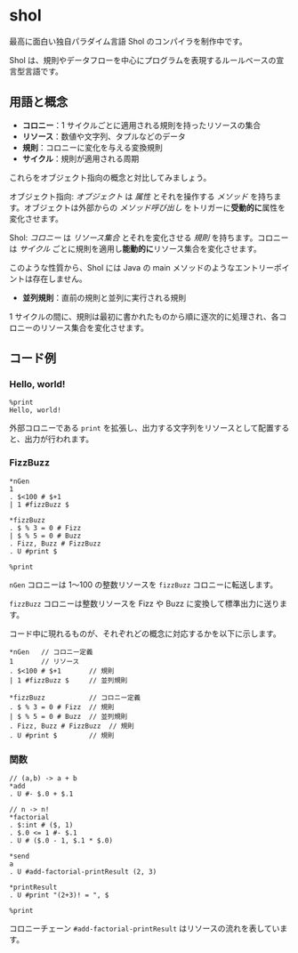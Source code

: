# shol

最高に面白い独自パラダイム言語 Shol のコンパイラを制作中です。

Shol は、規則やデータフローを中心にプログラムを表現するルールベースの宣言型言語です。

## 用語と概念

- **コロニー**：1 サイクルごとに適用される規則を持ったリソースの集合
- **リソース**：数値や文字列、タプルなどのデータ
- **規則**：コロニーに変化を与える変換規則
- **サイクル**：規則が適用される周期

これらをオブジェクト指向の概念と対比してみましょう。

オブジェクト指向: *オブジェクト* は *属性* とそれを操作する *メソッド* を持ちます。オブジェクトは外部からの *メソッド呼び出し* をトリガーに**受動的に**属性を変化させます。

Shol: *コロニー* は *リソース集合* とそれを変化させる *規則* を持ちます。コロニーは *サイクル* ごとに規則を適用し**能動的に**リソース集合を変化させます。

このような性質から、Shol には Java の main メソッドのようなエントリーポイントは存在しません。

- **並列規則**：直前の規則と並列に実行される規則

1 サイクルの間に、規則は最初に書かれたものから順に逐次的に処理され、各コロニーのリソース集合を変化させます。

## コード例

### Hello, world!

```
%print
Hello, world!
```

外部コロニーである `print` を拡張し、出力する文字列をリソースとして配置すると、出力が行われます。

### FizzBuzz

```
*nGen
1
. $<100 # $+1
| 1 #fizzBuzz $

*fizzBuzz
. $ % 3 = 0 # Fizz
| $ % 5 = 0 # Buzz
. Fizz, Buzz # FizzBuzz
. U #print $

%print
```

`nGen` コロニーは 1〜100 の整数リソースを `fizzBuzz` コロニーに転送します。

`fizzBuzz` コロニーは整数リソースを Fizz や Buzz に変換して標準出力に送ります。

コード中に現れるものが、それぞれどの概念に対応するかを以下に示します。

```
*nGen   // コロニー定義
1       // リソース
. $<100 # $+1       // 規則
| 1 #fizzBuzz $     // 並列規則

*fizzBuzz           // コロニー定義
. $ % 3 = 0 # Fizz  // 規則
| $ % 5 = 0 # Buzz  // 並列規則
. Fizz, Buzz # FizzBuzz  // 規則
. U #print $        // 規則
```

### 関数

```
// (a,b) -> a + b
*add
. U #- $.0 + $.1

// n -> n!
*factorial
. $:int # ($, 1)
. $.0 <= 1 #- $.1
. U # ($.0 - 1, $.1 * $.0)

*send
a
. U #add-factorial-printResult (2, 3)

*printResult
. U #print "(2+3)! = ", $

%print
```

コロニーチェーン `#add-factorial-printResult` はリソースの流れを表しています。

